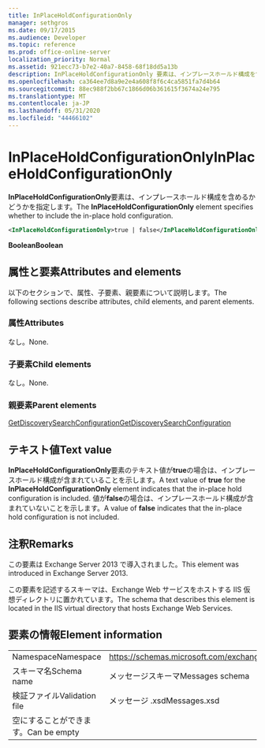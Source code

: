```yaml
---
title: InPlaceHoldConfigurationOnly
manager: sethgros
ms.date: 09/17/2015
ms.audience: Developer
ms.topic: reference
ms.prod: office-online-server
localization_priority: Normal
ms.assetid: 921ecc73-b7e2-40a7-8458-68f18dd5a13b
description: InPlaceHoldConfigurationOnly 要素は、インプレースホールド構成を含めるかどうかを指定します。
ms.openlocfilehash: ca364ee7d8a9e2e4a608f8f6c4ca5851fa7d4b64
ms.sourcegitcommit: 88ec988f2bb67c1866d06b361615f3674a24e795
ms.translationtype: MT
ms.contentlocale: ja-JP
ms.lasthandoff: 05/31/2020
ms.locfileid: "44466102"
---
```

# <a name="inplaceholdconfigurationonly"></a><span data-ttu-id="f5e65-103">InPlaceHoldConfigurationOnly</span><span class="sxs-lookup"><span data-stu-id="f5e65-103">InPlaceHoldConfigurationOnly</span></span>

<span data-ttu-id="f5e65-104">**InPlaceHoldConfigurationOnly**要素は、インプレースホールド構成を含めるかどうかを指定します。</span><span class="sxs-lookup"><span data-stu-id="f5e65-104">The **InPlaceHoldConfigurationOnly** element specifies whether to include the in-place hold configuration.</span></span> 
  
```XML
<InPlaceHoldConfigurationOnly>true | false</InPlaceHoldConfigurationOnly>
```

 <span data-ttu-id="f5e65-105">**Boolean**</span><span class="sxs-lookup"><span data-stu-id="f5e65-105">**Boolean**</span></span>
## <a name="attributes-and-elements"></a><span data-ttu-id="f5e65-106">属性と要素</span><span class="sxs-lookup"><span data-stu-id="f5e65-106">Attributes and elements</span></span>

<span data-ttu-id="f5e65-107">以下のセクションで、属性、子要素、親要素について説明します。</span><span class="sxs-lookup"><span data-stu-id="f5e65-107">The following sections describe attributes, child elements, and parent elements.</span></span>
  
### <a name="attributes"></a><span data-ttu-id="f5e65-108">属性</span><span class="sxs-lookup"><span data-stu-id="f5e65-108">Attributes</span></span>

<span data-ttu-id="f5e65-109">なし。</span><span class="sxs-lookup"><span data-stu-id="f5e65-109">None.</span></span>
  
### <a name="child-elements"></a><span data-ttu-id="f5e65-110">子要素</span><span class="sxs-lookup"><span data-stu-id="f5e65-110">Child elements</span></span>

<span data-ttu-id="f5e65-111">なし。</span><span class="sxs-lookup"><span data-stu-id="f5e65-111">None.</span></span>
  
### <a name="parent-elements"></a><span data-ttu-id="f5e65-112">親要素</span><span class="sxs-lookup"><span data-stu-id="f5e65-112">Parent elements</span></span>

[<span data-ttu-id="f5e65-113">GetDiscoverySearchConfiguration</span><span class="sxs-lookup"><span data-stu-id="f5e65-113">GetDiscoverySearchConfiguration</span></span>](getdiscoverysearchconfiguration.md)
  
## <a name="text-value"></a><span data-ttu-id="f5e65-114">テキスト値</span><span class="sxs-lookup"><span data-stu-id="f5e65-114">Text value</span></span>

<span data-ttu-id="f5e65-115">**InPlaceHoldConfigurationOnly**要素のテキスト値が**true**の場合は、インプレースホールド構成が含まれていることを示します。</span><span class="sxs-lookup"><span data-stu-id="f5e65-115">A text value of **true** for the **InPlaceHoldConfigurationOnly** element indicates that the in-place hold configuration is included.</span></span> <span data-ttu-id="f5e65-116">値が**false**の場合は、インプレースホールド構成が含まれていないことを示します。</span><span class="sxs-lookup"><span data-stu-id="f5e65-116">A value of **false** indicates that the in-place hold configuration is not included.</span></span> 
  
## <a name="remarks"></a><span data-ttu-id="f5e65-117">注釈</span><span class="sxs-lookup"><span data-stu-id="f5e65-117">Remarks</span></span>

<span data-ttu-id="f5e65-118">この要素は Exchange Server 2013 で導入されました。</span><span class="sxs-lookup"><span data-stu-id="f5e65-118">This element was introduced in Exchange Server 2013.</span></span>
  
<span data-ttu-id="f5e65-119">この要素を記述するスキーマは、Exchange Web サービスをホストする IIS 仮想ディレクトリに置かれています。</span><span class="sxs-lookup"><span data-stu-id="f5e65-119">The schema that describes this element is located in the IIS virtual directory that hosts Exchange Web Services.</span></span>
  
## <a name="element-information"></a><span data-ttu-id="f5e65-120">要素の情報</span><span class="sxs-lookup"><span data-stu-id="f5e65-120">Element information</span></span>

|||
|:-----|:-----|
|<span data-ttu-id="f5e65-121">Namespace</span><span class="sxs-lookup"><span data-stu-id="f5e65-121">Namespace</span></span>  <br/> |https://schemas.microsoft.com/exchange/services/2006/messages  <br/> |
|<span data-ttu-id="f5e65-122">スキーマ名</span><span class="sxs-lookup"><span data-stu-id="f5e65-122">Schema name</span></span>  <br/> |<span data-ttu-id="f5e65-123">メッセージスキーマ</span><span class="sxs-lookup"><span data-stu-id="f5e65-123">Messages schema</span></span>  <br/> |
|<span data-ttu-id="f5e65-124">検証ファイル</span><span class="sxs-lookup"><span data-stu-id="f5e65-124">Validation file</span></span>  <br/> |<span data-ttu-id="f5e65-125">メッセージ .xsd</span><span class="sxs-lookup"><span data-stu-id="f5e65-125">Messages.xsd</span></span>  <br/> |
|<span data-ttu-id="f5e65-126">空にすることができます。</span><span class="sxs-lookup"><span data-stu-id="f5e65-126">Can be empty</span></span>  <br/> ||
   

